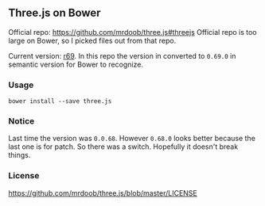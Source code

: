 
Three.js on Bower
------

Official repo: https://github.com/mrdoob/three.js#threejs
Official repo is too large on Bower, so I picked files out from that repo.

Current version: [r69](https://github.com/mrdoob/three.js/releases/tag/r69).
In this repo the version in converted to `0.69.0` in semantic version for Bower to recognize.

### Usage

```
bower install --save three.js
```

### Notice

Last time the version was `0.0.68`. However `0.68.0` looks better because the last one is for patch. So there was a switch. Hopefully it doesn't break things.

### License

https://github.com/mrdoob/three.js/blob/master/LICENSE